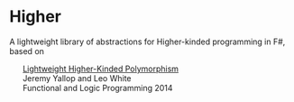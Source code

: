 Higher
======

A lightweight library of abstractions for Higher-kinded programming in F#, based on 

&nbsp;&nbsp;&nbsp;&nbsp;&nbsp;&nbsp;[Lightweight Higher-Kinded Polymorphism][flops-2014-paper]<br/>
&nbsp;&nbsp;&nbsp;&nbsp;&nbsp;&nbsp;Jeremy Yallop and Leo White<br/>
&nbsp;&nbsp;&nbsp;&nbsp;&nbsp;&nbsp;Functional and Logic Programming 2014<br/>

[flops-2014-paper]: https://ocamllabs.github.io/higher/lightweight-higher-kinded-polymorphism.pdf
